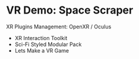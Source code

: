 # VR Demo: Space Scraper

XR Plugins Management: OpenXR / Oculus 

- XR Interaction Toolkit
- Sci-Fi Styled Modular Pack
- Lets Make a VR Game